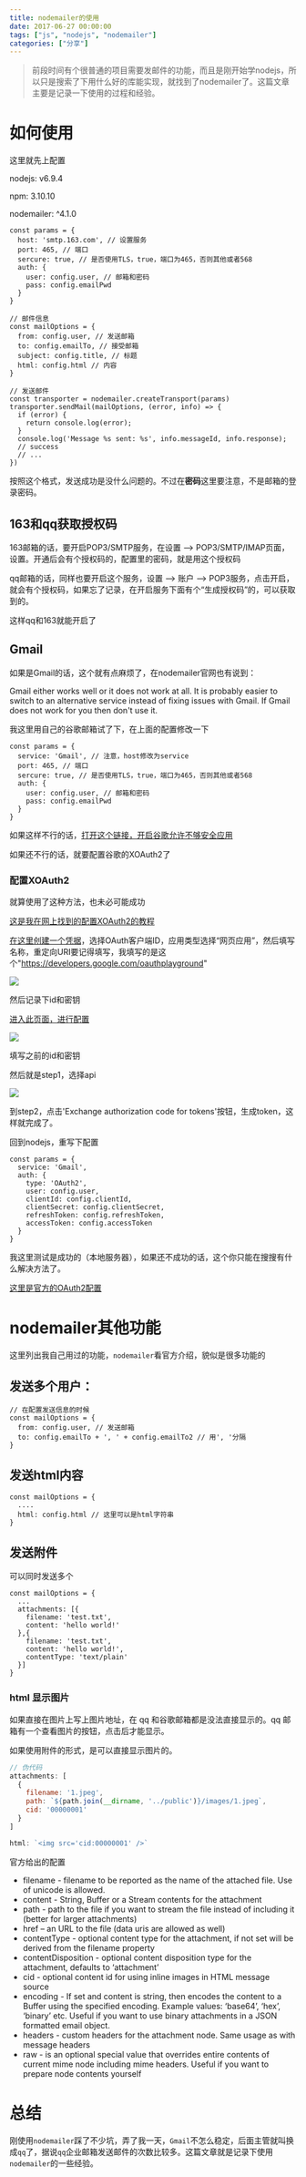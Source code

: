 ```yaml
---
title: nodemailer的使用
date: 2017-06-27 00:00:00
tags: ["js", "nodejs", "nodemailer"]
categories: ["分享"]
---
```


> 前段时间有个很普通的项目需要发邮件的功能，而且是刚开始学nodejs，所以只是搜索了下用什么好的库能实现，就找到了nodemailer了。这篇文章主要是记录一下使用的过程和经验。

# 如何使用

这里就先上配置

nodejs: v6.9.4

npm: 3.10.10

nodemailer: ^4.1.0
    

    const params = {
      host: 'smtp.163.com', // 设置服务
      port: 465, // 端口
      sercure: true, // 是否使用TLS，true，端口为465，否则其他或者568
      auth: {
        user: config.user, // 邮箱和密码
        pass: config.emailPwd
      }
    }
    
    // 邮件信息
    const mailOptions = {
      from: config.user, // 发送邮箱
      to: config.emailTo, // 接受邮箱
      subject: config.title, // 标题
      html: config.html // 内容
    }
    
    // 发送邮件
    const transporter = nodemailer.createTransport(params)
    transporter.sendMail(mailOptions, (error, info) => {
      if (error) {
        return console.log(error);
      }
      console.log('Message %s sent: %s', info.messageId, info.response);
      // success
      // ...
    })

按照这个格式，发送成功是没什么问题的。不过在**密码**这里要注意，不是邮箱的登录密码。

## 163和qq获取授权码

163邮箱的话，要开启POP3/SMTP服务，在设置 --> POP3/SMTP/IMAP页面，设置。开通后会有个授权码的，配置里的密码，就是用这个授权码

qq邮箱的话，同样也要开启这个服务，设置 --> 账户 --> POP3服务，点击开启，就会有个授权码，如果忘了记录，在开启服务下面有个“生成授权码”的，可以获取到的。

这样qq和163就能开启了

## Gmail

如果是Gmail的话，这个就有点麻烦了，在nodemailer官网也有说到：

Gmail either works well or it does not work at all. It is probably easier to switch to an alternative service instead of fixing issues with Gmail. If Gmail does not work for you then don't use it.

我这里用自己的谷歌邮箱试了下，在上面的配置修改一下

    const params = {
      service: 'Gmail', // 注意，host修改为service
      port: 465, // 端口
      sercure: true, // 是否使用TLS，true，端口为465，否则其他或者568
      auth: {
        user: config.user, // 邮箱和密码
        pass: config.emailPwd
      }
    }

如果这样不行的话，[打开这个链接，开启谷歌允许不够安全应用](https://myaccount.google.com/lesssecureapps)

如果还不行的话，就要配置谷歌的XOAuth2了

### 配置XOAuth2

就算使用了这种方法，也未必可能成功

[这是我在网上找到的配置XOAuth2的教程](http://masashi-k.blogspot.hk/2013/06/sending-mail-with-gmail-using-xoauth2.html)

[在这里创建一个凭据](https://console.developers.google.com/apis/credentials)，选择OAuth客户端ID，应用类型选择“网页应用”，然后填写名称，重定向URI要记得填写，我填写的是这个"https://developers.google.com/oauthplayground"

![](/images/nodemailer1.jpg)

然后记录下id和密钥

[进入此页面，进行配置](https://developers.google.com/oauthplayground/)

![](/images/nodemailer2.jpg)

填写之前的id和密钥

然后就是step1，选择api

![](/images/nodemailer3.jpg)

到step2，点击'Exchange authorization code for tokens'按钮，生成token，这样就完成了。

回到nodejs，重写下配置

    const params = {
      service: 'Gmail',
      auth: {
        type: 'OAuth2',
        user: config.user,
        clientId: config.clientId,
        clientSecret: config.clientSecret,
        refreshToken: config.refreshToken,
        accessToken: config.accessToken
      }
    }

我这里测试是成功的（本地服务器），如果还不成功的话，这个你只能在搜搜有什么解决方法了。

[这里是官方的OAuth2配置](https://nodemailer.com/smtp/oauth2/)


# nodemailer其他功能

这里列出我自己用过的功能，`nodemailer`看官方介绍，貌似是很多功能的

## 发送多个用户：

    // 在配置发送信息的时候
    const mailOptions = {
      from: config.user, // 发送邮箱
      to: config.emailTo + ', ' + config.emailTo2 // 用', '分隔
    }

## 发送html内容

    const mailOptions = {
      ....
      html: config.html // 这里可以是html字符串
    }

## 发送附件

可以同时发送多个

    const mailOptions = {
      ...
      attachments: [{
        filename: 'test.txt',
        content: 'hello world!'
      },{
        filename: 'test.txt',
        content: 'hello world!',
        contentType: 'text/plain'
      }]
    }

### html 显示图片

如果直接在图片上写上图片地址，在 qq 和谷歌邮箱都是没法直接显示的。qq 邮箱有一个查看图片的按钮，点击后才能显示。

如果使用附件的形式，是可以直接显示图片的。

```javascript
// 伪代码
attachments: [
  {
    filename: '1.jpeg',
    path: `${path.join(__dirname, '../public')}/images/1.jpeg`,
    cid: '00000001'
  }
]

html: `<img src='cid:00000001' />`
```



官方给出的配置

* filename - filename to be reported as the name of the attached file. Use of unicode is allowed.
* content - String, Buffer or a Stream contents for the attachment
* path - path to the file if you want to stream the file instead of including it (better for larger attachments)
* href – an URL to the file (data uris are allowed as well)
* contentType - optional content type for the attachment, if not set will be derived from the filename property
* contentDisposition - optional content disposition type for the attachment, defaults to ‘attachment’
* cid - optional content id for using inline images in HTML message source
* encoding - If set and content is string, then encodes the content to a Buffer using the specified encoding. Example values: ‘base64’, ‘hex’, ‘binary’ etc. Useful if you want to use binary attachments in a JSON formatted email object.
* headers - custom headers for the attachment node. Same usage as with message headers
* raw - is an optional special value that overrides entire contents of current mime node including mime headers. Useful if you want to prepare node contents yourself


# 总结

刚使用`nodemailer`踩了不少坑，弄了我一天，`Gmail`不怎么稳定，后面主管就叫换成`qq`了，据说`qq`企业邮箱发送邮件的次数比较多。这篇文章就是记录下使用`nodemailer`的一些经验。
